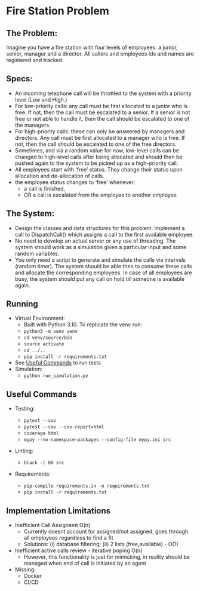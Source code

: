 # Fire Station Problem

## The Problem:
Imagine you have a fire station with four levels of employees: a junior, senior,
manager and a director. All callers and employees Ids and names are registered and
tracked.

## Specs:
- An incoming telephone call will be throttled to the system with a priority level (Low
and High.)
- For low-priority calls: any call must be first allocated to a junior who is free. If not,
then the call must be escalated to a senior. If a senior is not free or not able to
handle it, then the call should be escalated to one of the managers.
- For high-priority calls: these can only be answered by managers and directors.
Any call must be first allocated to a manager who is free. If not, then the call
should be escalated to one of the free directors.
- Sometimes, and via a random value for now, low-level calls can be changed to
high-level calls after being allocated and should then be pushed again to the
system to be picked up as a high-priority call.
- All employees start with ‘free’ status. They change their status upon allocation and
de-allocation of calls.
- the employee status changes to ‘free’ whenever:
    - a call is finished,
    - OR a call is escalated from the employee to another employee

## The System:
- Design the classes and data structures for this problem. Implement a call to
DispatchCall() which assigns a call to the first available employee.
- No need to develop an actual server or any use of threading. The system should
work as a simulation given a particular input and some random variables.
- You only need a script to generate and simulate the calls via intervals (random
timer). The system should be able then to consume these calls and allocate the
corresponding employees. In case of all employees are busy, the system should
put any call on hold till someone is available again.

## Running
- Virtual Environment:
    - Built with Python 3.10. To replicate the venv run:
    - `python3 -m venv venv`
    - `cd venv/source/bin`
    - `source activate`
    - `cd ../..`
    - `pip install -r requirements.txt`
- See [Useful Commands](#useful-commands) to run tests
- Simulation:
    - `python run_simulation.py`

## Useful Commands

- Testing:
    - `pytest --cov`
    - `pytest --cov --cov-report=html`
    - `coverage html`
    - `mypy --no-namespace-packages --config-file mypy.ini src`

- Linting:
    - `black -l 88 src`

- Requirements:
    - `pip-compile requirements.in -o requirements.txt`
    - `pip install -r requirements.txt`

## Implementation Limitations

- Inefficient Call Assignemt O(n)
    - Currently doesnt account for assigned/not assigned, goes through all employees regardless to find a fit
    - Solutions: (i) database filtering; (ii) 2 lists (free,available) - O(1)
- Inefficient active calls review - iterative poping O(n)
    - However, this functionality is just for mimicking, in reality should be managed when end of call is initiated by an agent
- Missing:
    - Docker
    - CI/CD